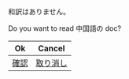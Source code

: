 和訳はありません。

Do you want to read 中国語の doc?

| Ok                      | Cancel                         |
| ----------------------- | ------------------------------ |
| [確認](../zh/readme.md) | [取り消し](../../../Readme.md) |
